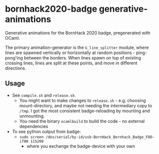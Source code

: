 # bornhack2020-badge generative-animations
Generative animations for the BornHack 2020 badge, pregenerated with OCaml. 

The primary animation-generator is the `G_line_splitter` module, where lines are spawned vertically or horizontally at random positions - ping-pong'ing between the borders. When lines spawn on top of existing crossing lines, lines are split at these points, and move in different directions. 

## Usage
* See `compile.sh` and `release.sh`. 
  * You might want to make changes to `release.sh` - e.g. choosing mount-directory, and maybe not needing the intermediary copy to `/tmp`. I got the most consistent badge-reloading by mounting and unmounting.
  * You need the binary `ocamlbuild` to build the code - no external dependencies
* To see python output from badge:
  * `sudo screen /dev/serial/by-id/usb-BornHack_Bornhack_Badge_FOO-if00 115200`
    * where you exchange the badge-device with your own 
